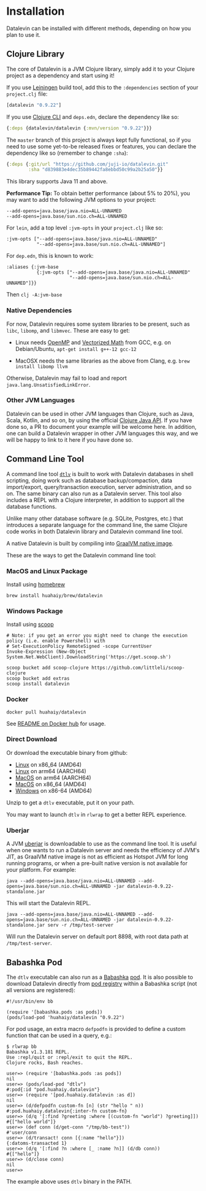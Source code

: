 # Installation

Datalevin can be installed with different methods, depending on how you plan to use it.

## Clojure Library

The core of Datalevin is a JVM Clojure library, simply add it to your Clojure
project as a dependency and start using it!

If you use [Leiningen](https://leiningen.org/) build tool, add this to the
`:dependencies` section of your `project.clj` file:

```Clojure
[datalevin "0.9.22"]
```

If you use [Clojure CLI](https://clojure.org/guides/deps_and_cli) and
`deps.edn`, declare the dependency like so:

```Clojure
{:deps {datalevin/datalevin {:mvn/version "0.9.22"}}}
```

The `master` branch of this project is always kept fully functional, so if you
need to use some yet-to-be released fixes or features, you can declare the
dependency like so (remember to change `:sha`):

```Clojure
{:deps {:git/url "https://github.com/juji-io/datalevin.git"
        :sha "d839883e4dec35b89442fa8ebbd50c99a2b25a50"}}
```

This library supports Java 11 and above.

**Performance Tip:**  To obtain better performance (about 5% to 20%), you may
want to add the following JVM options to your project:
```
--add-opens=java.base/java.nio=ALL-UNNAMED
--add-opens=java.base/sun.nio.ch=ALL-UNNAMED
```

For `lein`, add a top level `:jvm-opts` in your `project.clj` like so:

```
:jvm-opts ["--add-opens=java.base/java.nio=ALL-UNNAMED"
           "--add-opens=java.base/sun.nio.ch=ALL-UNNAMED"]

```

For `dep.edn`, this is known to work:

```
:aliases {:jvm-base
           {:jvm-opts ["--add-opens=java.base/java.nio=ALL-UNNAMED"
                       "--add-opens=java.base/sun.nio.ch=ALL-UNNAMED"]}}
```
Then `clj -A:jvm-base`

### Native Dependencies

For now, Datalevin requires some system libraries to be present, such as `libc`,
`libomp`, and `libmvec`. These are easy to get:

* Linux needs [OpenMP](https://www.openmp.org/) and [Vectorized
  Math](https://sourceware.org/glibc/wiki/libmvec) from GCC, e.g. on
  Debian/Ubuntu, `apt-get install g++-12 gcc-12`

* MacOSX needs the same libraries as the above from Clang, e.g. `brew
  install libomp llvm`

Otherwise, Datalevin may fail to load and report
`java.lang.UnsatisfiedLinkError`.

### Other JVM Languages

Datalevin can be used in other JVM languages than Clojure, such as Java, Scala, Kotlin,
and so on, by using the official [Clojure Java
API](http://clojure.github.io/clojure/javadoc/clojure/java/api/package-summary.html).
If you have done so, a PR to document your example will be welcome here. In
addition, one can build a Datalevin wrapper in other JVM languages this way, and
we will be happy to link to it here if you have done so.

## Command Line Tool

A command line tool
[`dtlv`](https://github.com/juji-io/datalevin/blob/master/doc/dtlv.md) is built
to work with Datalevin databases in shell scripting, doing work such as database
backup/compaction, data import/export, query/transaction execution, server
administration, and so on. The same binary can also run as a Datalevin server.
This tool also includes a REPL with a Clojure interpreter, in addition to
support all the database functions.

Unlike many other database software (e.g. SQLite, Postgres, etc.) that introduces
a separate language for the command line, the same Clojure
code works in both Datalevin library and Datalevin command line tool.

A native Datalevin is built by compiling into [GraalVM native
image](https://www.graalvm.org/reference-manual/native-image/).

These are the ways to get the Datalevin command line tool:

### MacOS and Linux Package

Install using [homebrew](https://brew.sh/)

```console
brew install huahaiy/brew/datalevin
```

### Windows Package

Install using [scoop](https://scoop.sh/)

```console
# Note: if you get an error you might need to change the execution policy (i.e. enable Powershell) with
# Set-ExecutionPolicy RemoteSigned -scope CurrentUser
Invoke-Expression (New-Object System.Net.WebClient).DownloadString('https://get.scoop.sh')

scoop bucket add scoop-clojure https://github.com/littleli/scoop-clojure
scoop bucket add extras
scoop install datalevin
```

### Docker

```console
docker pull huahaiy/datalevin
```
See [README on Docker hub](https://hub.docker.com/r/huahaiy/datalevin) for usage.

### Direct Download

Or download the executable binary from github:

* [Linux](https://github.com/juji-io/datalevin/releases/download/0.9.22/dtlv-0.9.22-ubuntu-latest-amd64.zip)
  on x86_64 (AMD64)
* [Linux](https://github.com/juji-io/datalevin/releases/download/0.9.22/dtlv-0.9.22-ubuntu-latest-aarch64.zip)
  on arm64 (AARCH64)
* [MacOS](https://github.com/juji-io/datalevin/releases/download/0.9.22/dtlv-0.9.22-macos-latest-aarch64.zip)
  on arm64 (AARCH64)
* [MacOS](https://github.com/juji-io/datalevin/releases/download/0.9.22/dtlv-0.9.22-macos-latest-amd64.zip)
  on x86_64 (AMD64)
* [Windows](https://github.com/juji-io/datalevin/releases/download/0.9.22/dtlv-0.9.22-windows-amd64.zip) on x86-64 (AMD64)

Unzip to get a `dtlv` executable, put it on your path.

You may want to launch `dtlv` in `rlwrap` to get a better REPL experience.

### Uberjar

A JVM
[uberjar](https://github.com/juji-io/datalevin/releases/download/0.9.22/datalevin-0.9.22-standalone.jar)
is downloadable to use as the command line tool. It is useful when one wants to
run a Datalevin server and needs the efficiency of JVM's JIT, as GraalVM native
image is not as efficient as Hotspot JVM for long running programs, or when a
pre-built native version is not available for your platform. For example:

```console
java --add-opens=java.base/java.nio=ALL-UNNAMED --add-opens=java.base/sun.nio.ch=ALL-UNNAMED -jar datalevin-0.9.22-standalone.jar
```
This will start the Datalevin REPL.

```console
java --add-opens=java.base/java.nio=ALL-UNNAMED --add-opens=java.base/sun.nio.ch=ALL-UNNAMED -jar datalevin-0.9.22-standalone.jar serv -r /tmp/test-server
```
Will run the Datalevin server on default port 8898, with root data path at
`/tmp/test-server`.

## Babashka Pod

The `dtlv` executable can also run as a
[Babashka](https://github.com/babashka/babashka)
[pod](https://github.com/babashka/pods). It is also possible to download
Datalevin directly from [pod
registry](https://github.com/babashka/pod-registry) within a Babashka script
(not all versions are registered):

```
#!/usr/bin/env bb

(require '[babashka.pods :as pods])
(pods/load-pod 'huahaiy/datalevin "0.9.22")

```

For pod usage, an extra macro `defpodfn` is provided to define a custom function
that can be used in a query, e.g.:

```console
$ rlwrap bb
Babashka v1.3.181 REPL.
Use :repl/quit or :repl/exit to quit the REPL.
Clojure rocks, Bash reaches.

user=> (require '[babashka.pods :as pods])
nil
user=> (pods/load-pod "dtlv")
#:pod{:id "pod.huahaiy.datalevin"}
user=> (require '[pod.huahaiy.datalevin :as d])
nil
user=> (d/defpodfn custom-fn [n] (str "hello " n))
#:pod.huahaiy.datalevin{:inter-fn custom-fn}
user=> (d/q '[:find ?greeting :where [(custom-fn "world") ?greeting]])
#{["hello world"]}
user=> (def conn (d/get-conn "/tmp/bb-test"))
#'user/conn
user=> (d/transact! conn [{:name "hello"}])
{:datoms-transacted 1}
user=> (d/q '[:find ?n :where [_ :name ?n]] (d/db conn))
#{["hello"]}
user=> (d/close conn)
nil
user=>
```
The example above uses `dtlv` binary in the PATH.
